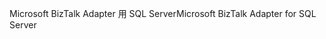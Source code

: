 <span data-ttu-id="babca-101">Microsoft BizTalk Adapter 用 SQL Server</span><span class="sxs-lookup"><span data-stu-id="babca-101">Microsoft BizTalk Adapter for SQL Server</span></span>